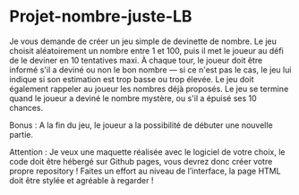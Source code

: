 # Projet-nombre-juste-LB

Je vous demande de créer un jeu simple de devinette de nombre.
Le jeu choisit aléatoirement un nombre entre 1 et 100, puis il met le joueur au défi de le deviner en 10 tentatives maxi.
À chaque tour, le joueur doit être informé s'il a deviné ou non le bon nombre — si ce n'est pas le cas, le jeu lui indique si son estimation est trop basse ou trop élevée.
Le jeu doit également rappeler au joueur les nombres déjà proposés.
Le jeu se termine quand le joueur a deviné le nombre mystère, ou s'il a épuisé ses 10 chances.

Bonus : A la fin du jeu, le joueur a la possibilité de débuter une nouvelle partie.

Attention : Je veux une maquette réalisée avec le logiciel de votre choix, le code doit être hébergé sur Github pages, vous devrez donc créer votre propre repository !
Faites un effort au niveau de l’interface, la page HTML doit être stylée et agréable à regarder !
